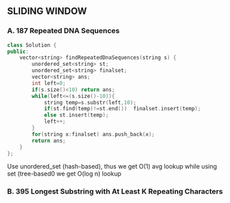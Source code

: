 ## SLIDING WINDOW

### A. 187 Repeated DNA Sequences

```cpp
class Solution {
public:
    vector<string> findRepeatedDnaSequences(string s) {
        unordered_set<string> st;
        unordered_set<string> finalset;
        vector<string> ans;
        int left=0;
        if(s.size()<10) return ans;
        while(left<=(s.size()-10)){
            string temp=s.substr(left,10);
            if(st.find(temp)!=st.end())  finalset.insert(temp);
            else st.insert(temp);
            left++;
        }
        for(string x:finalset) ans.push_back(x);
        return ans;
    }
};
```
Use unordered_set<string> (hash-based), thus we get O(1) avg lookup
while using set<string> (tree-based0 we get  O(log n) lookup

### B. 395 Longest Substring with At Least K Repeating Characters




